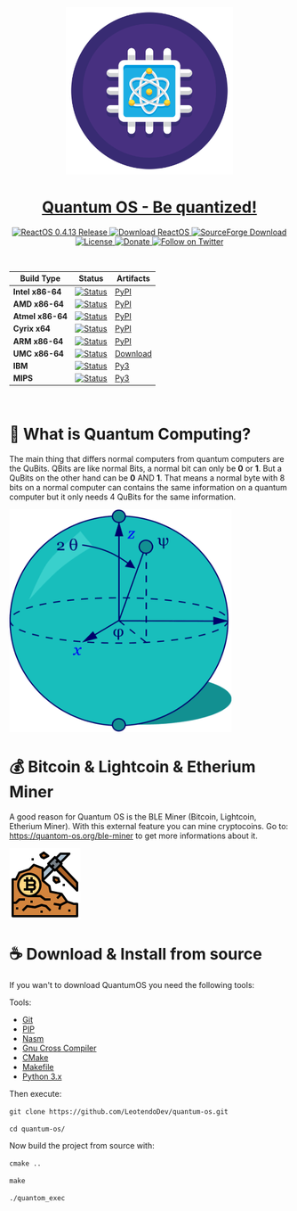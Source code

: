 <p align=center>
  <img src="assets/Quantum.png" width="300" height="300"/>
  <a href="https://www.quantum-os.org"><h1 align=center>Quantum OS - Be quantized!</h1></a>
</p>

<p align=center>
  <a href="https://reactos.org/project-news/reactos-0413-released/">
    <img alt="ReactOS 0.4.13 Release" src="https://img.shields.io/badge/release-0.4.13-0688CB.svg">
  </a>
  <a href="https://reactos.org/download/">
    <img alt="Download ReactOS" src="https://img.shields.io/badge/download-latest-0688CB.svg">
  </a>
  <a href="https://sourceforge.net/projects/reactos/">
    <img alt="SourceForge Download" src="https://img.shields.io/sourceforge/dm/reactos.svg?colorB=0688CB">
  </a>
  <a href="https://github.com/reactos/reactos/blob/master/COPYING">
    <img alt="License" src="https://img.shields.io/badge/license-GNU_GPL_2.0-0688CB.svg">
  </a>
  <a href="https://reactos.org/donate/">
    <img alt="Donate" src="https://img.shields.io/badge/%24-donate-E44E4A.svg">
  </a>
  <a href="https://twitter.com/reactos">
    <img alt="Follow on Twitter" src="https://img.shields.io/twitter/follow/reactos.svg?style=social&label=Follow%20%40reactos">
  </a>
</p>
<br />

Build Type                    | Status                                                                                                                                                                           | Artifacts
----------------------------- | -------------------------------------------------------------------------------------------------------------------------------------------------------------------------------- | ---------
**Intel x86-64**                 | [![Status](https://storage.googleapis.com/tensorflow-kokoro-build-badges/ubuntu-cc.svg)](https://storage.googleapis.com/tensorflow-kokoro-build-badges/ubuntu-cc.html)           | [PyPI](https://pypi.org/project/tf-nightly/)
**AMD x86-64**                 | [![Status](https://storage.googleapis.com/tensorflow-kokoro-build-badges/ubuntu-gpu-py3.svg)](https://storage.googleapis.com/tensorflow-kokoro-build-badges/ubuntu-gpu-py3.html) | [PyPI](https://pypi.org/project/tf-nightly-gpu/)
**Atmel x86-64**                     | [![Status](https://storage.googleapis.com/tensorflow-kokoro-build-badges/macos-py2-cc.svg)](https://storage.googleapis.com/tensorflow-kokoro-build-badges/macos-py2-cc.html)     | [PyPI](https://pypi.org/project/tf-nightly/)
**Cyrix x64**               | [![Status](https://storage.googleapis.com/tensorflow-kokoro-build-badges/windows-cpu.svg)](https://storage.googleapis.com/tensorflow-kokoro-build-badges/windows-cpu.html)       | [PyPI](https://pypi.org/project/tf-nightly/)
**ARM x86-64**               | [![Status](https://storage.googleapis.com/tensorflow-kokoro-build-badges/windows-gpu.svg)](https://storage.googleapis.com/tensorflow-kokoro-build-badges/windows-gpu.html)       | [PyPI](https://pypi.org/project/tf-nightly-gpu/)
**UMC x86-64**                   | [![Status](https://storage.googleapis.com/tensorflow-kokoro-build-badges/android.svg)](https://storage.googleapis.com/tensorflow-kokoro-build-badges/android.html)               | [Download](https://bintray.com/google/tensorflow/tensorflow/_latestVersion)
**IBM**      | [![Status](https://storage.googleapis.com/tensorflow-kokoro-build-badges/rpi01-py3.svg)](https://storage.googleapis.com/tensorflow-kokoro-build-badges/rpi01-py3.html)           | [Py3](https://storage.googleapis.com/tensorflow-nightly/tensorflow-1.10.0-cp34-none-linux_armv6l.whl)
**MIPS**      | [![Status](https://storage.googleapis.com/tensorflow-kokoro-build-badges/rpi23-py3.svg)](https://storage.googleapis.com/tensorflow-kokoro-build-badges/rpi23-py3.html)           | [Py3](https://storage.googleapis.com/tensorflow-nightly/tensorflow-1.10.0-cp34-none-linux_armv7l.whl)
  
<br />

# 🤔 What is Quantum Computing?
The main thing that differs normal computers from quantum computers are the QuBits. QBits are like normal Bits, a normal bit can only be <b>0</b> or <b>1</b>.
But a QuBits on the other hand can be <b>0</b> AND <b>1</b>. That means a normal byte with 8 bits on a normal computer can contains the same information on a quantum computer but it only needs 4 QuBits for the same information.

<img src="assets/Example-2.png" width="400" height="400"/>

# 💰 Bitcoin & Lightcoin & Etherium Miner
A good reason for Quantum OS is the BLE Miner (Bitcoin, Lightcoin, Etherium Miner). With this external feature you can mine cryptocoins.
Go to: https://quantom-os.org/ble-miner to get more informations about it. 

<img src="assets/Mine.png" />

# ☕ Download & Install from source
If you wan't to download QuantumOS you need the following tools:

Tools:
* <a href="https://git-scm.com/downloads">Git</a>
* <a href="https://pypip.org">PIP</a>
* <a href="https://nasm.org">Nasm</a>
* <a href="https://github.com/gcc-mirror/gcc.git">Gnu Cross Compiler</a>
* <a href="https://cmake.org/download/">CMake</a>
* <a href="https://www.gnu.org/software/make/">Makefile</a>
* <a href="https://www.python.org/downloads/">Python 3.x</a>

Then execute:

```git clone https://github.com/LeotendoDev/quantum-os.git```

```cd quantum-os/```

Now build the project from source with:

```cmake ..```

```make```

```./quantom_exec```
